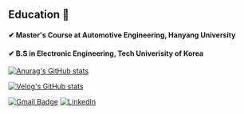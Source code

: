 ## Education 📘
#### ✔ Master's Course at Automotive Engineering, Hanyang University   
#### ✔ B.S in Electronic Engineering, Tech Univerisity of Korea   
[![Anurag's GitHub stats](https://github-readme-stats.vercel.app/api?username=soup1997)](https://github.com/anuraghazra/github-readme-stats)  

<div align=left>
  
  
  
[![Velog's GitHub stats](https://velog-readme-stats.vercel.app/api/badge?name=soup1997)](https://velog.io/@soup1997)

  

</div>
<div align=left>
  
  

[![Gmail Badge](https://img.shields.io/badge/Gmail-d14836?style=flat-square&logo=Gmail&logoColor=white&link=mailto:hyunseup0815@gmail.com)](mailto:hyunseup0815@gmail.com)
[![LinkedIn](https://img.shields.io/badge/-LinkedIn-0077b5?style=round-square&logo=linkedin&logoColor=white&link=https://www.linkedin.com/in/%ED%98%84%EC%8A%B5-%EC%A1%B0-529821255/overlay/contact-info/)](https://www.linkedin.com/in/%ED%98%84%EC%8A%B5-%EC%A1%B0-529821255/overlay/contact-info/)



</div>
<!--
**soup1997/soup1997** is a ✨ _special_ ✨ repository because its `README.md` (this file) appears on your GitHub profile.

Here are some ideas to get you started:

- 🔭 I’m currently working on ...
- 🌱 I’m currently learning ...
- 👯 I’m looking to collaborate on ...
- 🤔 I’m looking for help with ...
- 💬 Ask me about ...
- 📫 How to reach me: ...
- 😄 Pronouns: ...
- ⚡ Fun fact: ...
-->
